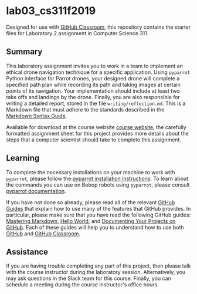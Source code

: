 # lab03_cs311f2019

Designed for use with [GitHub Classroom](https://classroom.github.com/), this
repository contains the starter files for Laboratory 2 assignment in Computer Science 311.

## Summary
This laboratory assignment invites you to work in a team to implement an ethical
drone navigation technique for a specific application. 
Using `pyparrot` Python interface for Parrot drones, your designed drone
will complete a specified path plan while recording its path and taking 
images at certain points of its navigation. Your implementation
should include at least two take offs and landings by the drone.
Finally, you are also responsible for writing a detailed report,
stored in the file `writing/reflection.md`. This is a Markdown file that must
adhere to the standards described in the [Markdown Syntax
Guide](https://guides.github.com/features/mastering-markdown/).

Available for download at the course website [course
website](http://www.cs.allegheny.edu/sites/jjumadinova/teaching/311/labs.html),
the carefully formatted assignment sheet for this project provides more details
about the steps that a computer scientist should take to complete this
assignment.

## Learning
To complete the necessary  installations on your machine to work with `pyparrot`, please follow the [pyparrot installation instructions](https://pyparrot.readthedocs.io/en/latest/installation.html). To learn about the commands you can use on Bebop robots using `pyparrot`, please consult [pyparrot documentation](https://pyparrot.readthedocs.io/en/latest/bebopcommands.html).

If you have not done so already, please read all of the relevant [GitHub
Guides](https://guides.github.com/) that explain how to use many of the features
that GitHub provides. In particular, please make sure that you have read the
following GitHub guides: [Mastering
Markdown](https://guides.github.com/features/mastering-markdown/), [Hello
World](https://guides.github.com/activities/hello-world/), and [Documenting Your
Projects on GitHub](https://guides.github.com/features/wikis/). Each of these
guides will help you to understand how to use both [GitHub](http://github.com) and
[GitHub Classroom](https://classroom.github.com/).

## Assistance

If you are having trouble completing any part of this project, then please talk
with  the course instructor during the laboratory
session. Alternatively, you may ask questions in the Slack team for this
course. Finally, you can schedule a meeting during the course instructor's
office hours.
